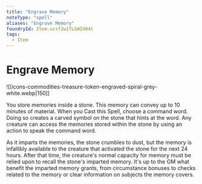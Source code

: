 ```yaml
---
title: "Engrave Memory"
noteType: "spell"
aliases: "Engrave Memory"
foundryId: Item.ucsf2w1TLGWZ404t
tags:
  - Item
---
```


# Engrave Memory
![[icons-commodities-treasure-token-engraved-spiral-grey-white.webp|150]]

You store memories inside a stone. This memory can convey up to 10 minutes of material. When you Cast this Spell, choose a command word. Doing so creates a carved symbol on the stone that hints at the word. Any creature can access the memories stored within the stone by using an action to speak the command word.

As it imparts the memories, the stone crumbles to dust, but the memory is infallibly available to the creature that activated the stone for the next 24 hours. After that time, the creature's normal capacity for memory must be relied upon to recall the stone's imparted memory. It's up to the GM what benefit the imparted memory grants, from circumstance bonuses to checks related to the memory or clear information on subjects the memory covers.
